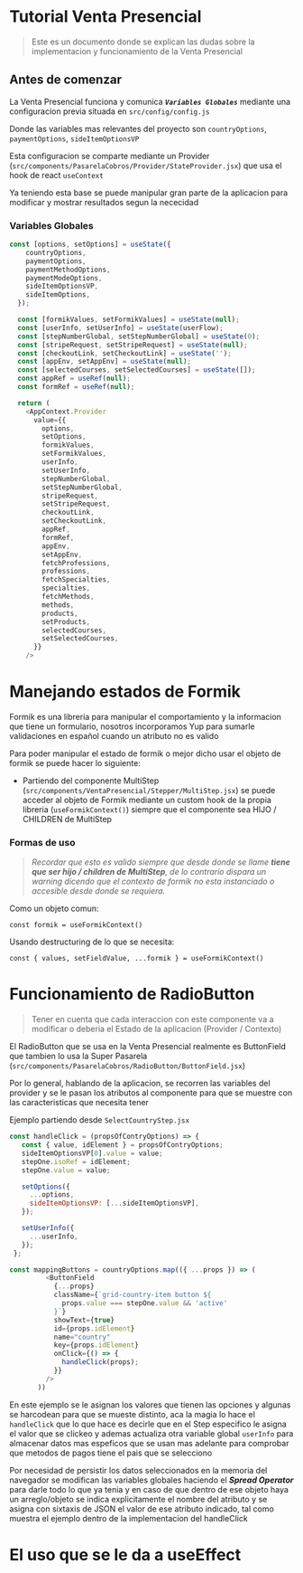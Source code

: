 # Tutorial Venta Presencial

> Este es un documento donde se explican las dudas sobre la implementacion y funcionamiento de la Venta Presencial

## Antes de comenzar

La Venta Presencial funciona y comunica ***`Variables Globales`*** mediante una configuracion previa situada en `src/config/config.js`

Donde las variables mas relevantes del proyecto son `countryOptions`,  `paymentOptions`, `sideItemOptionsVP`

Esta configuracion se comparte mediante un Provider (`src/components/PasarelaCobros/Provider/StateProvider.jsx`) que usa el hook de react `useContext`

Ya teniendo esta base se puede manipular gran parte de la aplicacion para modificar y mostrar resultados segun la nececidad

### Variables Globales
~~~javascript
const [options, setOptions] = useState({
    countryOptions,
    paymentOptions,
    paymentMethodOptions,
    paymentModeOptions,
    sideItemOptionsVP,
    sideItemOptions,
  });

  const [formikValues, setFormikValues] = useState(null);
  const [userInfo, setUserInfo] = useState(userFlow);
  const [stepNumberGlobal, setStepNumberGlobal] = useState(0);
  const [stripeRequest, setStripeRequest] = useState(null);
  const [checkoutLink, setCheckoutLink] = useState('');
  const [appEnv, setAppEnv] = useState(null);
  const [selectedCourses, setSelectedCourses] = useState([]);
  const appRef = useRef(null);
  const formRef = useRef(null);

  return (
    <AppContext.Provider
      value={{
        options,
        setOptions,
        formikValues,
        setFormikValues,
        userInfo,
        setUserInfo,
        stepNumberGlobal,
        setStepNumberGlobal,
        stripeRequest,
        setStripeRequest,
        checkoutLink,
        setCheckoutLink,
        appRef,
        formRef,
        appEnv,
        setAppEnv,
        fetchProfessions,
        professions,
        fetchSpecialties,
        specialties,
        fetchMethods,
        methods,
        products,
        setProducts,
        selectedCourses,
        setSelectedCourses,
      }}
    />
~~~

# Manejando estados de Formik
Formik es una libreria para manipular el comportamiento y la informacion que tiene un formulario, nosotros incorporamos Yup para sumarle validaciones en español cuando un atributo no es valido 

Para poder manipular el estado de formik o mejor dicho usar el objeto de formik se puede hacer lo siguiente:

- Partiendo del componente MultiStep (`src/components/VentaPresencial/Stepper/MultiStep.jsx`) se puede acceder al objeto de Formik mediante un custom hook de la propia libreria (`useFormikContext()`) siempre que el componente sea HIJO / CHILDREN de MultiStep

### Formas de uso
> _Recordar que esto es valido siempre que desde donde se llame __tiene que ser hijo / children de MultiStep__, de lo contrario dispara un warning dicendo que el contexto de formik no esta instanciado o accesible desde donde se requiera._

Como un objeto comun: 

`const formik = useFormikContext()`

Usando destructuring de lo que se necesita:

 `const { values, setFieldValue, ...formik } = useFormikContext()`

 # Funcionamiento de RadioButton
 > Tener en cuenta que cada interaccion con este componente va a modificar o deberia el Estado de la aplicacion (Provider / Contexto)

 El RadioButton que se usa en la Venta Presencial realmente es ButtonField que tambien lo usa la Super Pasarela (`src/components/PasarelaCobros/RadioButton/ButtonField.jsx`) 

 Por lo general, hablando de la aplicacion, se recorren las variables del provider y se le pasan los atributos al componente para que se muestre con las caracteristicas que necesita tener

 Ejemplo partiendo desde `SelectCountryStep.jsx`

 ~~~javascript
const handleClick = (propsOfContryOptions) => {
    const { value, idElement } = propsOfContryOptions;
    sideItemOptionsVP[0].value = value;
    stepOne.isoRef = idElement;
    stepOne.value = value;

    setOptions({
      ...options,
      sideItemOptionsVP: [...sideItemOptionsVP],
    });

    setUserInfo({
      ...userInfo,
    });
  };

 const mappingButtons = countryOptions.map(({ ...props }) => (
          <ButtonField
            {...props}
            className={`grid-country-item button ${
              props.value === stepOne.value && 'active'
            }`}
            showText={true}
            id={props.idElement}
            name="country"
            key={props.idElement}
            onClick={() => {
              handleClick(props);
            }}
          />
        ))
 ~~~

 En este ejemplo se le asignan los valores que tienen las opciones y algunas se harcodean para que se mueste distinto, aca la magia lo hace el `handleClick` que lo que hace es decirle que en el Step especifico le asigna el valor que se clickeo y ademas actualiza otra variable global `userInfo` para almacenar datos mas espeficos que se usan mas adelante para comprobar que metodos de pagos tiene el pais que se selecciono

 Por necesidad de persistir los datos seleccionados en la memoria del navegador se modifican las variables globales haciendo el ***Spread Operator*** para darle todo lo que ya tenia y en caso de que dentro de ese objeto haya un arreglo/objeto se indica explicitamente el nombre del atributo y se asigna con sixtaxis de JSON el valor de ese atributo indicado, tal como muestra el ejemplo dentro de la implementacion del handleClick

 # El uso que se le da a useEffect